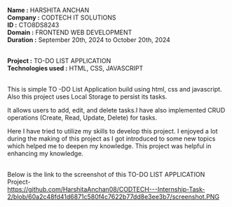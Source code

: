 **Name :** HARSHITA ANCHAN <br>
**Company :** CODTECH IT SOLUTIONS <br>
**ID :** CTO8DS8243 <br>
**Domain :** FRONTEND WEB DEVELOPMENT <br>
**Duration :** September 20th, 2024 to October 20th, 2024<br><br>

**Project :** TO-DO LIST APPLICATION <br>
**Technologies used :** HTML, CSS, JAVASCRIPT<br><br>

This is simple TO -DO List Application build using html, css and javascript. Also this project uses Local Storage to persist its tasks.<br>

It allows users to add, edit, and delete tasks.I have also implemented CRUD operations (Create, Read, Update, Delete) for tasks. <br>

Here I have tried to utilize my skills to develop this project. I enjoyed a lot during the making of this project as I got introduced to some new topics which helped me to deepen my knowledge. This project was helpful in enhancing my knowledge.<br><br>

Below is the link to the screenshot of this TO-DO LIST APPLICATION Project-<br>
https://github.com/HarshitaAnchan08/CODTECH---Internship-Task-2/blob/60a2c48fd41d6871c580f4c7622b77dd8e3ee3b7/screenshot.PNG
